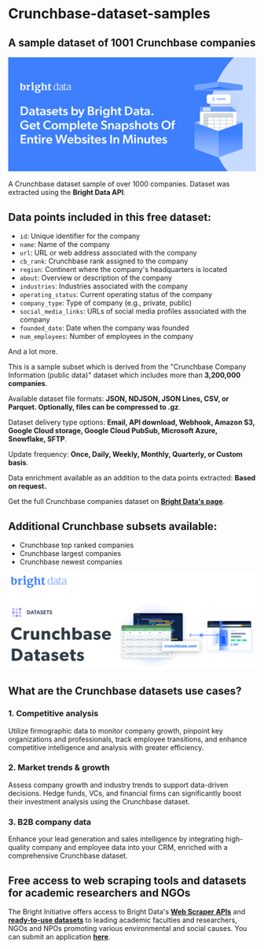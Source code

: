 # Crunchbase-dataset-samples

<h2>A sample dataset of 1001 Crunchbase companies</h2>

![Crunchbase dataset header](https://github.com/luminati-io/Crunchbase-dataset-samples/blob/main/crunchbase-datasets.PNG)

A Crunchbase dataset sample of over 1000 companies. Dataset was extracted using the <b>Bright Data API</b>.

<h2>Data points included in this free dataset:</h2>

* ```id```: Unique identifier for the company
* ```name```: Name of the company
* ```url```: URL or web address associated with the company
* ```cb_rank```: Crunchbase rank assigned to the company
* ```region```: Continent where the company's headquarters is located
* ```about```: Overview or description of the company
* ```industries```: Industries associated with the company
* ```operating_status```: Current operating status of the company
* ```company_type```: Type of company (e.g., private, public)
* ```social_media_links```: URLs of social media profiles associated with the company
* ```founded_date```: Date when the company was founded
* ```num_employees```: Number of employees in the company

And a lot more.

This is a sample subset which is derived from the "Crunchbase Company Information (public data)"
dataset which includes more than <b>3,200,000 companies</b>.

Available dataset file formats: <b>JSON, NDJSON, JSON Lines, CSV, or Parquet. Optionally, files can be compressed to .gz</b>.

Dataset delivery type options: <b>Email, API download, Webhook, Amazon S3, Google Cloud storage, Google Cloud PubSub, Microsoft Azure, Snowflake, SFTP</b>.

Update frequency: <b>Once, Daily, Weekly, Monthly, Quarterly, or Custom basis</b>.

Data enrichment available as an addition to the data points extracted: <b>Based on request.</b>

Get the full Crunchbase companies dataset on <b>[Bright Data's page](https://brightdata.com/products/datasets/crunchbase)</b>.

<h2>Additional Crunchbase subsets available:</h2>

*   Crunchbase top ranked companies
*   Crunchbase largest companies
*   Crunchbase newest companies

![Crunchbase dataset visual](https://github.com/luminati-io/Crunchbase-dataset-samples/blob/main/crunchbase-datasets-image.PNG)

<h2>What are the Crunchbase datasets use cases?</h2>

<h3>1. Competitive analysis</h3>

Utilize firmographic data to monitor company growth, pinpoint key organizations and professionals, track employee transitions, and enhance competitive intelligence and analysis with greater efficiency.

<h3>2. Market trends & growth</h3>

Assess company growth and industry trends to support data-driven decisions. Hedge funds, VCs, and financial firms can significantly boost their investment analysis using the Crunchbase dataset.

<h3>3. B2B company data</h3>

Enhance your lead generation and sales intelligence by integrating high-quality company and employee data into your CRM, enriched with a comprehensive Crunchbase dataset.

<h2>Free access to web scraping tools and datasets for academic researchers and NGOs</h2>

The Bright Initiative offers access to Bright Data's <b>[Web Scraper APIs](https://brightdata.com/products/web-scraper)</b> and <b>[ready-to-use datasets](https://brightdata.com/products/datasets)</b> to leading academic faculties and researchers, NGOs and NPOs promoting various environmental and social causes. You can submit an application <b>[here](https://brightinitiative.com)</b>.
